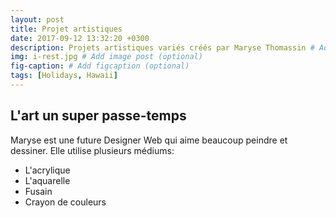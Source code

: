 ```yaml
---
layout: post
title: Projet artistiques
date: 2017-09-12 13:32:20 +0300
description: Projets artistiques variés créés par Maryse Thomassin # Add post description (optional)
img: i-rest.jpg # Add image post (optional)
fig-caption: # Add figcaption (optional)
tags: [Holidays, Hawaii]
---
```


## L'art un super passe-temps
Maryse est une future Designer Web qui aime beaucoup peindre et dessiner. Elle utilise plusieurs médiums:
- L'acrylique
- L'aquarelle
- Fusain
- Crayon de couleurs

